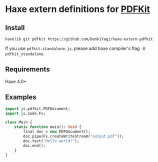 # Haxe extern definitions for [PDFKit](http://pdfkit.org/)

## Install

```
haxelib git pdfkit https://github.com/DenkiYagi/haxe-extern-pdfkit
```

If you use `pdfkit.standalone.js`, please add haxe compiler's flag `-D pdfkit_standalone`.

## Requirements

Haxe 4.0+

## Examples

```haxe
import js.pdfkit.PDFDocument;
import js.node.Fs;

class Main {
    static function main(): Void {
        final doc = new PDFDocument();
        doc.pipe(Fs.createWriteStream("output.pdf"));
        doc.text("Hello world!");
        doc.end();
    }
}
```